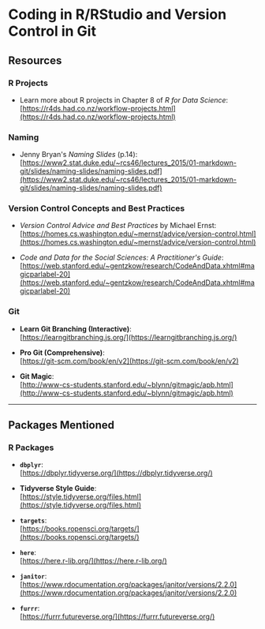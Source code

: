 # Coding in R/RStudio and Version Control in Git

## **Resources**

### **R Projects**
- Learn more about R projects in Chapter 8 of *R for Data Science*:  
  [https://r4ds.had.co.nz/workflow-projects.html](https://r4ds.had.co.nz/workflow-projects.html)

### **Naming**
- Jenny Bryan's *Naming Slides* (p.14):  
  [https://www2.stat.duke.edu/~rcs46/lectures_2015/01-markdown-git/slides/naming-slides/naming-slides.pdf](https://www2.stat.duke.edu/~rcs46/lectures_2015/01-markdown-git/slides/naming-slides/naming-slides.pdf)

### **Version Control Concepts and Best Practices**
- *Version Control Advice and Best Practices* by Michael Ernst:  
  [https://homes.cs.washington.edu/~mernst/advice/version-control.html](https://homes.cs.washington.edu/~mernst/advice/version-control.html)

- *Code and Data for the Social Sciences: A Practitioner's Guide*:  
  [https://web.stanford.edu/~gentzkow/research/CodeAndData.xhtml#magicparlabel-20](https://web.stanford.edu/~gentzkow/research/CodeAndData.xhtml#magicparlabel-20)

### **Git**
- **Learn Git Branching (Interactive)**:  
  [https://learngitbranching.js.org/](https://learngitbranching.js.org/)

- **Pro Git (Comprehensive)**:  
  [https://git-scm.com/book/en/v2](https://git-scm.com/book/en/v2)

- **Git Magic**:  
  [http://www-cs-students.stanford.edu/~blynn/gitmagic/apb.html](http://www-cs-students.stanford.edu/~blynn/gitmagic/apb.html)

---

## **Packages Mentioned**

### **R Packages**
- **`dbplyr`**:  
  [https://dbplyr.tidyverse.org/](https://dbplyr.tidyverse.org/)

- **Tidyverse Style Guide**:  
  [https://style.tidyverse.org/files.html](https://style.tidyverse.org/files.html)

- **`targets`**:  
  [https://books.ropensci.org/targets/](https://books.ropensci.org/targets/)

- **`here`**:  
  [https://here.r-lib.org/](https://here.r-lib.org/)

- **`janitor`**:  
  [https://www.rdocumentation.org/packages/janitor/versions/2.2.0](https://www.rdocumentation.org/packages/janitor/versions/2.2.0)

- **`furrr`**:  
  [https://furrr.futureverse.org/](https://furrr.futureverse.org/)

